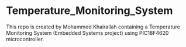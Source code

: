 # Temperature_Monitoring_System
This repo is created by Mohammed Khairallah containing a Temperature Monitoring System (Embedded Systems project) using PIC18F4620 microcontroller.
